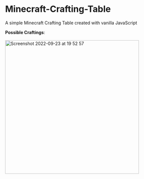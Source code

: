 # Minecraft-Crafting-Table
A simple Minecraft Crafting Table created with vanilla JavaScript

<b>Possible Craftings</b>: <br><br>
<img width="432" alt="Screenshot 2022-09-23 at 19 52 57" src="https://user-images.githubusercontent.com/88822812/192027883-a3bb2398-5e55-4a4f-94f3-aeb28dd3a476.png">
